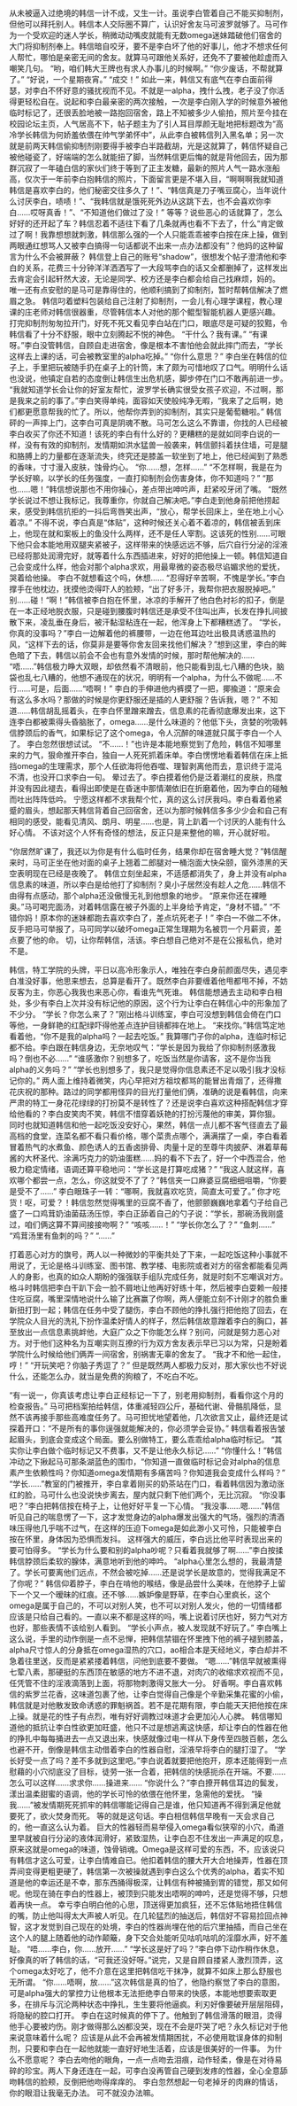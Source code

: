 从未被逼入过绝境的韩信一计不成，又生一计。虽说李白管着自己不能买抑制剂，但他可以拜托别人。韩信本人交际圈不算广，认识好舍友马可波罗就够了。马可作为一个受欢迎的迷人学长，稍微动动嘴皮就能有无数omega迷妹踏破他们宿舍的大门将抑制剂奉上。韩信暗自咬牙，要不是李白坏了他的好事儿，他才不想求任何人帮忙，哪怕是亲密无间的舍友。就算马可跟他关系好，还免不了要被他趁虚而入嘲笑几句。
“哟，咱们韩大王牌也有求人办事儿的时候啊。”
“你少废话，不帮就算了。”
“好说，一个星期夜宵。”
“成交！”
如此一来，韩信又有底气在李白面前得瑟，对李白不怀好意的骚扰视而不见。不就是一alpha，拽什么拽，老子没了你活得更轻松自在。说起和李白最亲密的两次接触，一次是李白刚入学的时候意外被他临时标记了，还很丢脸地被一路抱回宿舍，路上不知被多少人偷拍，照片至今挂在校园论坛主页，人气居高不下，帖子题主为了引人耳目厚颜无耻地把标题改为“高冷学长韩信为何娇羞依偎在帅气学弟怀中”，从此李白被韩信列入黑名单；另一次就是前两天韩信偷抑制剂刚要得手被李白半路截胡，光是这就算了，韩信怀疑自己被他碰瓷了，好端端的怎么就能扭了脚，当然韩信更后悔的就是背他回去，因为那群沉寂了一年磕白信的家伙们终于等到了正主发糖，最新的照片人气一路水涨船高，仅次于一年前李白抱韩信的照片，下面留言更是不堪入目，“啊啊啊我就知道韩信是喜欢李白的，他们秘密交往多久了！”、“韩信真是刀子嘴豆腐心，当年说什么讨厌李白，啧啧！”、“我韩信就是饿死死外边从这跳下去，也不会喜欢你李白……哎呀真香！”、“不知道他们做过了没！”
等等？说些恶心的话就算了，怎么好好的还开起了车？韩信忍着不适往下看了几条就再也看不下去了，什么“肯定做过了啊！我靠想想就刺激，韩信那么强的一个人只能乖乖被李白按在床上操，做到两眼通红想骂人又被李白搞得一句话都说不出来一点办法都没有”？他妈的这种留言为什么不会被屏蔽？
韩信登上自己的账号“shadow”，很想发个帖子澄清他和李白的关系，花费三十分钟洋洋洒洒写了一大段骂李白的话又全都删掉了，这样发出去肯定会引起轩然大波，无论是同学、校方还是李白都会给自己找麻烦，妈的。
唯一还有点安慰的是马可是靠得住的，他顺利搞到了抑制剂，暂时帮韩信解决了燃眉之急。
韩信叼着塑料包装给自己注射了抑制剂，一会儿有心理学课程，教心理课的庄老师对韩信很器重，尽管韩信本人对他的那个鲲型智能机器人更感兴趣。
打完抑制剂匆匆拉开门，好死不死又看见李白站在门口，眼底尽是可疑的狡黠，令韩信看了十分不舒服，眼中立刻腾起不悦的神色。
“干什么？我有课。”
“有课呀。”李白没管韩信，自顾自走进宿舍，像是根本不害怕他会就此摔门而去，“学长这样去上课的话，可会被教室里的alpha吃掉。”
“你什么意思？”
李白坐在韩信的位子上，手里把玩被随手扔在桌子上的针筒，末了颇为可惜地叹了口气。明明什么话也没说，他镇定自若的态度倒让韩信生出危机感，脚步停在门口不敢再前进一步。
“我就知道学长会让你的好室友帮忙，波罗学长确实很受女孩子欢迎，不过啊，那是我来之前的事了。”李白笑得单纯，面容如天使般纯净无暇，“我来了之后啊，她们都更愿意帮我的忙了。所以，他帮你弄到的抑制剂，其实只是葡萄糖啦。”
韩信砰的一声摔上门，这李白可真是阴魂不散。马可怎么这么不靠谱，你找的人已经被李白收买了你还不知道！该死的李白有什么好的？更糟糕的是就如同李白说的一样，没有有效的抑制剂，发情期如洪水猛兽一般袭来，韩信颤抖着扶住墙，可是腿和胳膊上的力量都在逐渐流失，终究还是膝盖一软坐到了地上，他已经闻到了熟悉的香味，寸寸漫入皮肤，蚀骨灼心。
“你……想，怎样……”
“不怎样啊，我是在为学长好嘛，以学长的任务强度，一直打抑制剂会伤害身体，你不知道吗？”
“那也……嗯！”韩信想说那也不用你操心，差点带出呻吟声，赶紧咬牙闭了嘴。
“既然学长说过不想让我标记，我尊重你，你就自己解决吧。”李白走到他身前把他捞起来，感受到韩信抗拒的一抖后弯唇笑出声，“放心，帮学长回床上，坐在地上小心着凉。”
不得不说，李白真是“体贴”，这种时候还关心着不着凉的，韩信被丢到床上，他现在就和案板上的鱼没什么两样，还不是任人宰割。这该死的性别……可眼下他只会本能地用双腿夹紧被子，这样带来的快感远远不够，后穴自行分泌的淫液已经将那处润滑完好，就等着什么东西插进来，好好的把他操上一顿。韩信知道自己会变成什么样，他会对那个alpha求欢，用最卑微的姿态极尽谄媚求他的爱抚，哭着给他操。
李白不就想看这个吗，休想……
“忍得好辛苦啊，不愧是学长。”李白撑手在他枕边，抚摸他烫得吓人的脸颊，“出了好多汗，我帮你把衣服脱掉吧。”
别……碰！“啊！”韩信被李白抱在怀里，冰凉的手解开了他白色衬衫的扣子，倒是在一本正经地脱衣服，只是碰到腰腹时韩信还是承受不住叫出声，长发在挣扎间披散下来，凌乱垂在身后，被汗黏湿粘连在一起，他浑身上下都糟糕透了。
“学长，你真的没事吗？”李白一边解着他的裤腰带，一边在他耳边吐出极具诱惑温热的风，“这样下去的话，你莫非是要等你舍友回来找他们解决？”想到这里，李白的眸色暗了下去，韩信以前会不会也有意外发情的时候，那时帮他解决的……
“唔……”韩信极力睁大双眼，却依然看不清眼前，他只能看到乱七八糟的色块，脑袋也乱七八糟的，他想不通现在的状况，明明有一个alpha，为什么不做呢……不行……可是，后面……“唔啊！”
李白的手伸进他内裤摸了一把，揶揄道：“原来会有这么多水吗？那做的时候是你更舒服还是插的人更舒服？告诉我，嗯？”
不知道……韩信胡乱摇着头，在李白怀里蹭来蹭去，信息素的花香彻底爆发出来，这下连李白都被熏得头昏脑胀了，omega……是什么味道的？他低下头，贪婪的吮吸韩信脖颈后的香气，如果标记了这个omega，令人沉醉的味道就只属于李白一个人了。
李白忽然很想试试。
“不……！”也许是本能地察觉到了危险，韩信不知哪里来的力气，狠命推开李白，独自一人死死抓着床单。李白愣愣地看着韩信在床上抵挡omega的生理需求，那个人任欲海将他吞噬、理智剥离他而去，意识终于混沌不清，也没开口求李白一句。
晕过去了。李白摸着他仍是泛着潮红的皮肤，热度并没有因此褪去，看得出即使是在昏迷中那情潮依旧在折磨着他，因为李白的碰触而吐出阵阵低吟。
宁愿这样都不求我帮个忙，真的这么讨厌我吗。李白看着他紧蹙的眉头，想起那天韩信背着自己回宿舍，还以为那时候韩信多多少少会和自己有相同的感受，能看见清风、朗月、明星……也是，背上趴着一个讨厌的人能有什么好心情。
不该对这个人怀有奇怪的想法，反正只是来整他的嘛，开心就好啦。
 
“你居然旷课了，我还以为你是有什么临时任务，结果你却在宿舍睡大觉？”韩信醒来时，马可正坐在他对面的桌子上翘着二郎腿对一桶泡面大快朵颐，窗外漆黑的天空表明现在已经是夜晚了。
韩信立刻坐起来，不适感都消失了，身上并没有alpha信息素的味道，所以李白是给他打了抑制剂？臭小子居然没有趁人之危……韩信不由得有点感动，那个alpha还没傲慢无礼到他想象的地步。
“原来你还在裸睡奥。”马可喝完面汤，对着韩信露在被子外面的上半身给予肯定，“身材不错。”
“不错你妈！原本你的迷妹都跑去喜欢李白了，差点坑死老子！”
李白一不做二不休，反手把马可举报了，马可同学以破坏omega正常生理期为名被罚一个月薪资，差点要了他的命。
切，让你帮韩信，活该。李白想自己绝对不是在公报私仇，绝对不是。
 
韩信，特工学院的头牌，平日以高冷形象示人，唯独在李白身前颜面尽失，遇见李白准没好事，他思来想去，总算是看开了。既然李白非要缠着他甩都甩不掉，不妨反客为主，你恶心我我也来恶心你，看谁先气死谁。
韩信能想通去主动和李白相处，多少有李白上次并没有标记他的原因，这个行为让李白在韩信心中的形象加了不少分。
“学长？你怎么来了？”刚出格斗训练室，李白可没想到韩信会倚在门口等他，一身鲜艳的红配绿吓得他差点连护目镜都摔在地上。
“来找你。”韩信笃定地看着他，“你不是我的alpha吗？一起去吃饭。”
我算哪门子你的alpha，连临时标记都不给。李白跟在韩信身边，无奈地叹气：“学长是因为我给了你抑制剂感激我吗？倒也不必……”
“谁感激你？别想多了，吃饭当然是你请客，这不是你当我alpha的义务吗？”
“学长也别想多了，我只是觉得你信息素还不足以吸引我才没标记你的。”
两人面上维持着微笑，内心早把对方祖坟都骂的能冒出青烟了，还得撒花庆祝的那种。路过的同学都用怪异的目光打量他们俩，准确的说是看韩信，向来严肃的特工一身花花绿绿的打扮莫不是转性了？还是说李白喜欢这种搭配韩信才穿给他看的？李白皮笑肉不笑，韩信不惜穿着妖艳的打扮污蔑他的审美，算你狠。
同时也就知道韩信和他一起吃饭没安好心，果然，韩信一点儿都不客气径直去了最高档的食堂，连菜名都不看只看价格，哪个菜贵点哪个，满满摆了一桌，李白看着冒着热气的水煮鱼、颜色诱人的五香卤排骨、肉量十足的至尊牛肉披萨、淋着草莓酱的大杯圣代、涂满巧克力的奶油蛋糕……妈的看不下去了，好一个中西混合，他极力稳定情绪，语调还算平稳地问：“学长这是打算吃成猪？”
“我这人就这样，喜欢哪个都尝一点，怎么，你这就受不了了？”韩信夹一口麻婆豆腐细细咀嚼，“你要是受不了……”
李白眼珠子一转：“哪啊，我就喜欢吃货，简直太可爱了。”
你才吃货！呕，可爱？！韩信忽然觉得嘴里的豆腐不香了，他颤颤巍巍地拿着勺子给自己盛了一口鸡茸奶油菌菇汤压惊，李白正舔着自己的勺子说：“学长，那碗汤我刚盛过，咱们俩这算不算间接接吻啊？”
“咳咳……！”
“学长你怎么了？”
“鱼刺……”
“鸡茸汤里有鱼刺的吗？”
“……”
 
打着恶心对方的旗号，两人以一种微妙的平衡共处了下来，一起吃饭这种小事就不用说了，无论是格斗训练室、图书馆、教学楼、电影院或者对方的宿舍都能看见两人的身影，也真的如众人期盼的强强联手组队完成任务，就是时刻不忘嘲讽对方。格斗时韩信把李白干趴下会一脸不屑地让他再好好练十年，然后被李白耍赖一般搂住吃豆腐，嘴里深情地说什么输了比赛赢了你啊，两人便能立刻不计刚才的胜负重新扭打到一起；韩信在任务中受了腿伤，李白不顾他的挣扎强行把他抱了回去，在学院众人目光的洗礼下扮作温柔好情人的样子，然后韩信故意蹭着李白的胸口，甚至放出一点信息素挑衅他，大庭广众之下你能怎么样？别问，问就是努力恶心对方。对于他们这种名为互嘲实则互撩的行为双方舍友表示早已习以为常，只是盼着学院什么时候给他们俩弄一间宿舍，别祸害无辜的舍友了。
“我才不和他一起住，哼！”
“开玩笑吧？你脑子秀逗了？”
但是既然两人都极力反对，那大家伙也不好说什么，还能怎么办，就当是免费的狗粮了，不吃白不吃。
 
“有一说一，你真该考虑让李白正经标记一下了，别老用抑制剂，看看你这个月的检查报告。”
马可把档案拍给韩信，体重减轻四公斤，基础代谢、骨骼肌降低，显然不该再接手那些高难度任务了。马可担忧地望着他，几次欲言又止，最终还是试探着开口：“不是所有的事你逞强就能解决的，你必须学会妥协。”
韩信看着报告皱起眉头，到底会变成这个局面。要么别做特工，要么乖乖给alpha临时标记。
“其实你让李白做个临时标记又不费事，又不是让他永久标记……”
“你懂什么！”韩信冲动之下揪起马可那条湖蓝色的围巾，“你知道一直做临时标记会对alpha的信息素产生依赖性吗？你知道omega发情期有多痛苦吗？你知道我会变成什么样吗？”
“学长……”教室的门被推开，李白拿着刚买的奶茶站在门口，看着韩信因为激动涨红的脸，马可什么也没说快步离去，屋内就只剩下他们两个，无比沉寂。
“你没事吧？”李白把韩信按在椅子上，让他好好平复一下心情。
“我没事……嗯……”韩信听见自己的喘息愣了一下，这才发觉身边的alpha爆发出强大的气场，强烈的清酒味压得他几乎喘不过气，在这样的压迫下omega是如此渺小又可怜，只能被李白按在怀里，身体因为恐惧而发抖。
这样强大的威压，李白远比他平时表现出来的要可怕得多。
“学长为什么要和别的alpha吵呢？只看着我就够了啊……”李白按揉韩信脖颈后柔软的腺体，满意地听到他的呻吟。
“alpha心里怎么想的，我最清楚了。学长可要离他们远点，不然会被吃掉……还是说学长是故意的，觉得我满足不了你呢？”
韩信仰着脖子，李白在啃他的喉结，像是品尝什么美味，在他脖子上留下一个又一个暧昧的红痕。还不够……嫉妒像是野草，在李白心里疯长，这个omega是属于自己的，不可以对别人笑，也不可以对别人发火，他的一切情绪都应该是只给自己看的。一直以来不都是这样的吗，嘴上说着讨厌也好，努力气对方也好，那些表情不该给别人看到。
“学长小声点，被人发现就不好玩了。”
李白嘴上这么说，手里的动作倒是一点不忌惮，把韩信禁锢在怀里拽下他的裤子褪到膝盖，alpha尺寸惊人的分身抵在omega湿热的穴口，ao相合本是天经地义，李白却并不急着往里送，反而是紧紧搂着韩信，问他到底要不要做。
“嗯……”韩信早就被熏得七荤八素，那硬挺的东西顶在敏感的地方不进不退，对肉穴的收缩求欢视而不见，任凭管不住的淫液滴落到上面，将那物刺激得又胀大一分。
好香啊。李白喜欢韩信的紫罗兰花香，这味道包裹了他，让李白觉得自己像是个辛勤采集花蜜的小偷，韩信就是对他散发致命诱惑的罪魁祸首。若不是花期有限，李白能天天把他按在床上操。就是花的性子有点烈，唯有好好调教过味道才会更加沁人心脾。
韩信哪知道他的抵抗让李白性欲更加旺盛，他只不过是想逃离这快感，却让李白的性器在他的挣扎中每每捅进去一点又退出来，快感就像过电一样从下身传至四肢百骸，怎么也避不开，倒像是韩信主动借着李白的性器自慰，淫液早将李白的腿打湿了。
“学长好受一点了吗？差不多就到这里吧。”李白说着就要把他抱开，原本还能得到一点慰藉的小穴彻底没了目标，徒劳一张一合着，把韩信的快感扼杀在开端。不要……怎么可以这样……求求你……操进来……
“你说什么？”李白撩开韩信耳边的鬓发，漾出温柔甜蜜的语调，他的学长可怜的依偎在他怀里，急需他的爱抚。
“操我……”被发情期死死抓牢的韩信哪能记得自己是谁，他只知道再不得到满足他就要死了，欲火焚身而死。
等的就是这句话。李白相信韩信早晚有一天会求自己的，他一直这么认为着。
巨大的性器轻而易举侵入omega看似狭窄的小穴，甬道里早就被自行分泌的液体润滑好，紧致湿热，让李白忍不住发出一声满足的叹息，原来这就是omega的味道，蚀骨销魂。Omega是这样可爱的东西，不，应该说只有韩信才这么可爱，让李白情难自已。他扣着韩信的腰大开大合地操弄，性器在顶弄间变得更粗更硬了，韩信第一次被操就遇到李白这么个优秀的alpha，着实不知道是他的幸运还是不幸，那东西捅得极深，让韩信有种被捅到胃的错觉，那又如何呢。他现在骑在李白的性器上，被顶到只能发出唔啊的呻吟，还是觉得不够，只想着再快一点。
幸亏李白明白他的心思，顶送得更加疯狂，还不忘体贴地捂住韩信的嘴，防止他叫得太大声被人听见。在几轮猛烈的抽送后，韩信好不容易捡回点神智，这才发觉到自己现在的处境，李白的性器尚埋在他的后穴里抽插，而自己坐在这个人的腿上随着他的动作颠簸，身下交合处能听见咕叽咕叽的淫靡水声，好不羞耻。
“唔……李白，你……放开……”
“学长这是好了吗？”李白停下动作稍作休息，好像真的听了韩信的话，“可我还没好呀。”说完，又是自顾自搂紧人激烈顶弄，这个omega太好吃了，他不介意在这里把韩信吃干抹净，就算不如床上那么舒服也无所谓。
“你……唔啊，放……”这次韩信是真的怕了，他隐约察觉了李白的意图，可是alpha强大的掌控力让他根本无法拒绝李白带来的快感，本能地想要索取更多，在排斥与沉沦两种状态中挣扎，生生要将他逼疯。利刃好像要破开层层阻碍，将隐秘的腔口打开。
李白在这时候真的停下了。他触到了韩信滑落的眼泪，烫得他手心要被灼伤。刚才做得那么凶都没哭，现在不会是吓哭了吧？永久标记对于他来说意味着什么呢？
应该是从此不会再被发情期困扰，不必使用耽误身体的抑制剂，只要和李白在一起他就能一直好好地生活着，应该是很美好的一件事。
为什么不愿意呢？
李白去吻他的眼角，一点一点吻去泪痕，动作轻柔，像是在对待易碎的珍宝。两人下身还连在一起，可李白没再管自己硬到发疼的性器，全心全意舔吻韩信的脸颊，反倒把他吻得痒痒的。
李白忽然想起一句老掉牙的肉麻的情话，你的眼泪让我毫无办法。
可不就没办法嘛。
